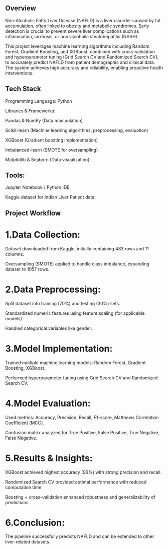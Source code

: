 ## Overview

Non-Alcoholic Fatty Liver Disease (NAFLD) is a liver disorder caused by fat accumulation, often linked to obesity and metabolic syndromes. Early detection is crucial to prevent severe liver complications such as inflammation, cirrhosis, or non-alcoholic steatohepatitis (NASH).

This project leverages machine learning algorithms including Random Forest, Gradient Boosting, and XGBoost, combined with cross-validation and hyperparameter tuning (Grid Search CV and Randomized Search CV), to accurately predict NAFLD from patient demographic and clinical data. The system achieves high accuracy and reliability, enabling proactive health interventions.

## Tech Stack

Programming Language: Python

Libraries & Frameworks:

Pandas & NumPy (Data manipulation)

Scikit-learn (Machine learning algorithms, preprocessing, evaluation)

XGBoost (Gradient boosting implementation)

Imbalanced-learn (SMOTE for oversampling)

Matplotlib & Seaborn (Data visualization)

## Tools:

Jupyter Notebook / Python IDE

Kaggle dataset for Indian Liver Patient data

## Project Workflow

# 1.Data Collection:

Dataset downloaded from Kaggle, initially containing 483 rows and 11 columns.

Oversampling (SMOTE) applied to handle class imbalance, expanding dataset to 1057 rows.

# 2.Data Preprocessing:

Split dataset into training (70%) and testing (30%) sets.

Standardized numeric features using feature scaling (for applicable models).

Handled categorical variables like gender.

# 3.Model Implementation:

Trained multiple machine learning models: Random Forest, Gradient Boosting, XGBoost.

Performed hyperparameter tuning using Grid Search CV and Randomized Search CV.

# 4.Model Evaluation:

Used metrics: Accuracy, Precision, Recall, F1-score, Matthews Correlation Coefficient (MCC).

Confusion matrix analyzed for True Positive, False Positive, True Negative, False Negative.

# 5.Results & Insights:

XGBoost achieved highest accuracy (96%) with strong precision and recall.

Randomized Search CV provided optimal performance with reduced computation time.

Boosting + cross-validation enhanced robustness and generalizability of predictions.

# 6.Conclusion:

The pipeline successfully predicts NAFLD and can be extended to other liver-related datasets.
